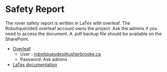 # Safety Report

The rover safety report is written in LaTex with overleaf. The RobotiqueUdeS overleaf account owns the project. Ask the admins if you need to access the document. A .pdf backup file should be available on the SharePoint.  

- [Overleaf](https://fr.overleaf.com/)
	- User : robotiqueudes@usherbrooke.ca
	- Password: Ask admins 
- [LaTex documentation](https://www.overleaf.com/learn)